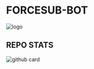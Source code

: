 # FORCESUB-BOT

![logo](https://telegra.ph/file/db0bc9527e42a73101527.jpg)

## REPO STATS
![github card](https://github-readme-stats.vercel.app/api/pin/?username=I-AM-VIJAY&repo=FORCESUB-BOT&theme=dark)
